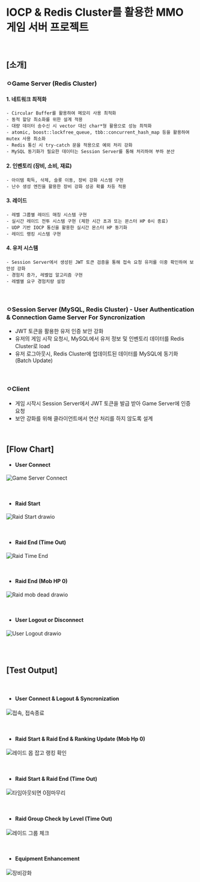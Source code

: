 # IOCP & Redis Cluster를 활용한 MMO 게임 서버 프로젝트

<br>  

## [소개]

### ㅇGame Server (Redis Cluster) 

  #### 1. 네트워크 최적화
    - Circular Buffer를 활용하여 메모리 사용 최적화
    - 동적 할당 최소화를 위한 설계 적용
    - 대량 데이터 송수신 시 vector 대신 char*형 활용으로 성능 최적화
    - atomic, boost::lockfree_queue, tbb::concurrent_hash_map 등을 활용하여 mutex 사용 최소화
    - Redis 통신 시 try-catch 문을 적용으로 예외 처리 강화
    - MySQL 동기화가 필요한 데이터는 Session Server를 통해 처리하여 부하 분산

  #### 2. 인벤토리 (장비, 소비, 재료)
    - 아이템 획득, 삭제, 슬롯 이동, 장비 강화 시스템 구현
    - 난수 생성 엔진을 활용한 장비 강화 성공 확률 차등 적용

  #### 3. 레이드
    - 레벨 그룹별 레이드 매칭 시스템 구현 
    - 실시간 레이드 전투 시스템 구현 (제한 시간 초과 또는 몬스터 HP 0시 종료) 
    - UDP 기반 IOCP 통신을 활용한 실시간 몬스터 HP 동기화
    - 레이드 랭킹 시스템 구현

  #### 4. 유저 시스템
    - Session Server에서 생성된 JWT 토큰 검증을 통해 접속 요청 유저를 이중 확인하여 보안성 강화
    - 경험치 증가, 레벨업 알고리즘 구현
    - 레벨별 요구 경험치량 설정
    
<br> 

### ㅇSession Server (MySQL, Redis Cluster) - User Authentication & Connection Game Server For Syncronization
   - JWT 토큰을 활용한 유저 인증 보안 강화
   - 유저의 게임 시작 요청시, MySQL에서 유저 정보 및 인벤토리 데이터를 Redis Cluster로 load 
   - 유저 로그아웃시, Redis Cluster에 업데이트된 데이터를 MySQL에 동기화 (Batch Update)

<br> 

### ㅇClient
   - 게임 시작시 Session Server에서 JWT 토큰을 발급 받아 Game Server에 인증 요청
   - 보안 강화를 위해 클라이언트에서 연산 처리를 하지 않도록 설계


<br>  

## [Flow Chart]

- #### User Connect
![Game Server Connect](https://github.com/user-attachments/assets/95b759f4-6a82-4131-9753-174e3fb480ee)

<br>

- #### Raid Start
![Raid Start drawio](https://github.com/user-attachments/assets/c6b74c45-9f12-4ffe-bfbb-c6615d92d8e0)


<br>

- #### Raid End (Time Out)
![Raid Time End](https://github.com/user-attachments/assets/f6fdd216-52fe-40bd-b2b4-600e57a04169)


<br>

- #### Raid End (Mob HP 0)
![Raid mob dead drawio](https://github.com/user-attachments/assets/75b87074-1368-4c1e-9e1f-5430e699937f)


<br>

- #### User Logout or Disconnect
![User Logout drawio](https://github.com/user-attachments/assets/805f11d2-250a-4d60-8874-fad43366fc27)

<br>
<br>

## [Test Output]
<br>

- #### User Connect & Logout & Syncronization
![접속, 접속종료](https://github.com/user-attachments/assets/e9d78268-0fb4-40b1-970f-538dd39c6fc3)

<br>

- #### Raid Start & Raid End & Ranking Update (Mob Hp 0)
![레이드 몹 잡고 랭킹 확인](https://github.com/user-attachments/assets/94eafd7f-08e5-416b-9731-b4465a948b1d)

<br>

- #### Raid Start & Raid End (Time Out)
![타임아웃되면 0점마무리](https://github.com/user-attachments/assets/92dce42d-1204-4fd6-9ccc-69ecd7b07bfb)

<br>

- #### Raid Group Check by Level (Time Out)
![레이드 그룹 체크](https://github.com/user-attachments/assets/f74b7422-cac0-431a-b95a-740e1b5d1dd4)

<br>

- #### Equipment Enhancement
![장비강화](https://github.com/user-attachments/assets/3dc8088e-f5b7-47d5-bef0-d6fe364b13a1)


